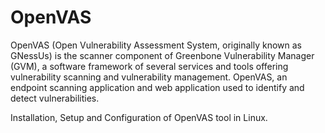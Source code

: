 # OpenVAS

OpenVAS (Open Vulnerability Assessment System, originally known as GNessUs) is the scanner component of Greenbone Vulnerability Manager (GVM), a software framework of several services and tools offering vulnerability scanning and vulnerability management.
OpenVAS, an endpoint scanning application and web application used to identify and detect vulnerabilities.

Installation, Setup and Configuration of OpenVAS tool in Linux.

